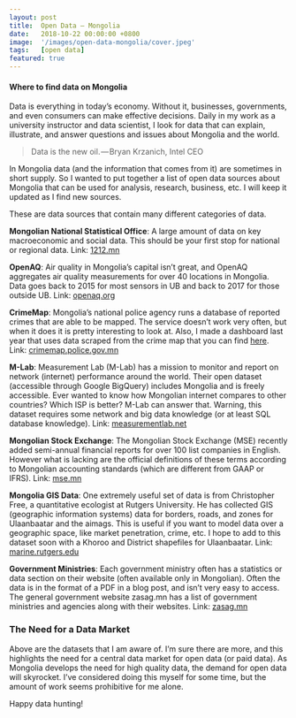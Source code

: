```yaml
---
layout: post
title:  Open Data — Mongolia
date:   2018-10-22 00:00:00 +0800
image:  '/images/open-data-mongolia/cover.jpeg'
tags:   [open data]
featured: true
---
```


#### Where to find data on Mongolia

Data is everything in today’s economy. Without it, businesses, governments, and even consumers can make effective decisions. Daily in my work as a university instructor and data scientist, I look for data that can explain, illustrate, and answer questions and issues about Mongolia and the world.

> Data is the new oil. — Bryan Krzanich, Intel CEO

In Mongolia data (and the information that comes from it) are sometimes in short supply. So I wanted to put together a list of open data sources about Mongolia that can be used for analysis, research, business, etc. I will keep it updated as I find new sources.

These are data sources that contain many different categories of data.

**Mongolian National Statistical Office**: A large amount of data on key macroeconomic and social data. This should be your first stop for national or regional data. Link: [1212.mn](http://www.1212.mn/)

**OpenAQ**: Air quality in Mongolia’s capital isn’t great, and OpenAQ aggregates air quality measurements for over 40 locations in Mongolia. Data goes back to 2015 for most sensors in UB and back to 2017 for those outside UB. Link: [openaq.org](https://openaq.org/#/countries/MN)

**CrimeMap**: Mongolia’s national police agency runs a database of reported crimes that are able to be mapped. The service doesn’t work very often, but when it does it is pretty interesting to look at. Also, I made a dashboard last year that uses data scraped from the crime map that you can find [here](https://datastudio.google.com/open/1AUQACNWS9OMgiEvmJKFQPokI3Xw9NRbn). Link: [crimemap.police.gov.mn](http://crimemap.police.gov.mn/)

**M-Lab**: Measurement Lab (M-Lab) has a mission to monitor and report on network (internet) performance around the world. Their open dataset (accessible through Google BigQuery) includes Mongolia and is freely accessible. Ever wanted to know how Mongolian internet compares to other countries? Which ISP is better? M-Lab can answer that. Warning, this dataset requires some network and big data knowledge (or at least SQL database knowledge). Link: [measurementlab.net](https://www.measurementlab.net/data/)

**Mongolian Stock Exchange**: The Mongolian Stock Exchange (MSE) recently added semi-annual financial reports for over 100 list companies in English. However what is lacking are the official definitions of these terms according to Mongolian accounting standards (which are different from GAAP or IFRS). Link: [mse.mn](http://mse.mn/en/company_finance_report/120)

**Mongolia GIS Data**: One extremely useful set of data is from Christopher Free, a quantitative ecologist at Rutgers University. He has collected GIS (geographic information systems) data for borders, roads, and zones for Ulaanbaatar and the aimags. This is useful if you want to model data over a geographic space, like market penetration, crime, etc. I hope to add to this dataset soon with a Khoroo and District shapefiles for Ulaanbaatar. Link: [marine.rutgers.edu](https://marine.rutgers.edu/~cfree/gis-data/mongolia-gis-data/)

**Government Ministries**: Each government ministry often has a statistics or data section on their website (often available only in Mongolian). Often the data is in the format of a PDF in a blog post, and isn’t very easy to access. The general government website zasag.mn has a list of government ministries and agencies along with their websites. Link: [zasag.mn](http://zasag.mn/en/)

### The Need for a Data Market

Above are the datasets that I am aware of. I’m sure there are more, and this highlights the need for a central data market for open data (or paid data). As Mongolia develops the need for high quality data, the demand for open data will skyrocket. I’ve considered doing this myself for some time, but the amount of work seems prohibitive for me alone.

Happy data hunting!